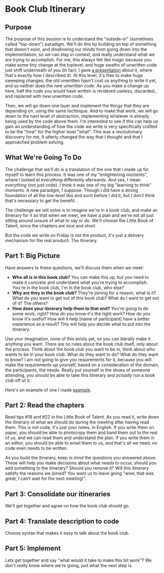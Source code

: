 Book Club Itinerary
===================

Purpose
-------

The purpose of this session is to understand the "outside-in" (sometimes called "top-down") paradigm.
We'll do this by building on top of something that doesn't exist, and disallowing our minds from going down into the implementation,
so we can stay in context, and really understand what we are trying to accomplish. For me, this always felt like magic because you make some tiny change at the toplevel,
and huge swaths of unwritten code just shift underneath of you (in fact, I gave [a presentation](https://vimeo.com/31267109)
about it, where that's exactly how I described it). At this level, it's free to make huge sweeping changes,
the old unwritten hasn't cost us anything to write it yet, and so neither does the new unwritten code.
As you make a change up here, half the code you would have written is rendered useless, discarded, and replaced with new unwritten code.

Then, we will go down one layer and implement the things that they are depending on, using the same technique.
And to make that work, we will go down to the next level of abstraction, implementing whatever is already being used by the code above them.
I'm interested to see if this can help us gain an understanding of how the code we write is very specifically crafted to be the "how" for the higher level "what".
This was a revolutionary discovery for me, It utterly changed the way that I thought and that I approached problem solving.



What We're Going To Do
----------------------

The challenge that we'll do is a translation of the one that I made up for myself to learn this process. It was one of my "enlightening moments",
where I looked at everything differently aferwards. And yes, I mean *everything* (not just code). I think it was one of my big "learning to think" moments.
A new paradigm, I suppose. Though I did have a strong foundation of all the low-level libs and such before I did it, but I don't think that's necessary to get the benefit.

The challenge we will solve is to imagine we're in a book club, and make an itinerary for it so that when we meet,
we have a plan and we're not all just sitting around unsure of what to say or do. We'll choose the Little Book of Talent, since the chapters are nice and short.

But the code we write on Friday is not the product, it's just a delivery mechanism for the real product: The itinerary.


Part 1: Big Picture
-------------------

Have answers to these questions, we'll discuss them when we meet:

* **Who all is in this book club?** You can make this up, but you need to make it concrete and understand what you're trying to accomplish.
You're in the book club, I'm in the book club, who else?
* **Why are they in the book club?** They're joining for a reason, what is it? What do you want to get out of this book club? What do I want to get out of it? The others?
* **How does your itinerary help them to that end?** You're going to do some work, right? How do you know it's the right work? How do you know it's useful?
How will it help [name of participant] have a better experience as a result? This will help you decide what to put into the itinerary.

Use your imagination, none of this exists yet, so you can literally make it anything you want. There are no rules about the book club itself, only about the process.
Think about the book club you want to be in, think about who wants to be in your book club.
What do they want to do? What do they want to know? I am not going to give you requirements for it, because you will make the requirements up yourself,
based on a consideration of the domain, the participants, the needs. Really put yourself in the shoes of someone attending,
you should be able to take this itinerary and *actually* run a book club off of it.

Here's an example of one I made [example](https://s3.amazonaws.com/land-of-lisp-itinerary/index.html).


Part 2: Read the chapters
-------------------------

Read tips #18 and #22 in the Little Book of Talent.
As you read it, write down the itinerary of what we should do during the meeting after having read them.
This is not code, it's just your notes, in English.
If you write them on paper, you should be able to photocopy them and hand them out to the rest of us, and we can read them and understand the plan.
If you write them in an editor, you should be able to email them to us, and that's all we need, no code even needs to be written.

As you build the itinerary, keep in mind the questions you answered above.
These will help you make decisions about what needs to occur, should you add something to the itinerary?
Should you remove it? Will this itinerary satisfy the reasons we joined? You want us to leave going "wow, that was great, I can't wait for the next meeting!".


Part 3: Consolidate our itineraries
-----------------------------------

We'll get together and agree on how the book club should go.


Part 4: Translate description to code
-------------------------------------

Choose syntax that makes it easy to talk about the book club.


Part 5: Implement
-----------------

Lets get together and say "what would it take to make this bit work"?
We don't really know where we're going, just what the next step is.
